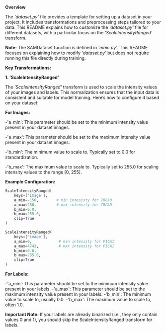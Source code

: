 **Overview**

The *'dataset.py'* file provides a template for setting up a dataset in your project. It includes transformations and preprocessing steps
tailored to your data. This README explains how to customize the *'dataset.py'* file for different datasets, with a particular focus on the
*'ScaleIntensityRanged'* transform.

**Note:** The SAMDataset function is defined in *'main.py'*. This README focuses on explaining how to modify *'dataset.py'* but does not 
require running this file directly during training.

**Key Transformations:**

**1. 'ScaleIntensityRanged'**

The *'ScaleIntensityRanged'* transform is used to scale the intensity values of your images and labels. This normalization ensures that the input
data is consistent and suitable for model training. Here’s how to configure it based on your dataset:

**For Images:**

-'a_min': This parameter should be set to the minimum intensity value present in your dataset images.

-'a_max': This parameter should be set to the maximum intensity value present in your dataset images.

-'b_min': The minimum value to scale to. Typically set to 0.0 for standardization.

-'b_max': The maximum value to scale to. Typically set to 255.0 for scaling intensity values to the range [0, 255].


**Example Configuration:**

```python
ScaleIntensityRanged(
    keys=['image'],
    a_min=-150,        # min intesisty for IRCAD
    a_max=250,         # max intensity for IRCAD
    b_min=0.0,
    b_max=255.0,
    clip=True
)

ScaleIntensityRanged(
    keys=['image'],
    a_min=0,            # min intesisty for PICAI
    a_max=4743,         # max intensity for PICAI
    b_min=0.0,
    b_max=255.0,
    clip=True
)
```

**For Labels:**

-'a_min': This parameter should be set to the minimum intensity value present in your labels.
-'a_max': This parameter should be set to the maximum intensity value present in your labels.
-'b_min': The minimum value to scale to, usually 0.0.
-'b_max': The maximum value to scale to, often 1.0.

**Important Note:** If your labels are already binarized (i.e., they only contain values 0 and 1), you should skip the ScaleIntensityRanged 
transform for labels.

